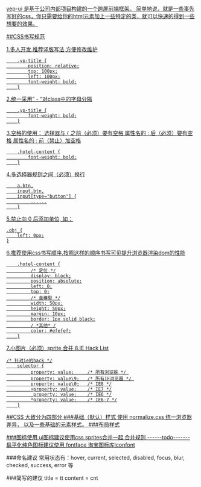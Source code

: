 <h1><a href="#" title="yep-ui 官网"></h1>


yep-ui 是基于公司内部项目构建的一个跨屏前端框架。
简单地说，就是一些事先写好的css，你只需要给你的html元素加上一些特定的类，就可以快速的得到一些想要的效果。


##CSS书写规范

1.多人开发,推荐竖版写法,方便修改维护
```
	.yp-title {
		position: relative;
		top: 100px;
		left: 100px;
		font-weight: bold;
	}
```

2.统一采用” - “对class中的字母分隔
```
	.yp-title {
		font-weight: bold;
	}
```
3.空格的使用：
	选择器与 { 之前（必须）要有空格
	属性名的 : 后（必须）要有空格
	属性名的 : 前（禁止）加空格
```
	.hotel-content {
    	font-weight: bold;
	}
```
4.多选择器规则之间（必须）换行
```
	a.btn,
	input.btn,
	input[type="button"] {
	     ......
	}
```
5.禁止向 0 后添加单位, 如：
```
.obj {
    left: 0px;
}
```
6.推荐使用css书写顺序,按照这样的顺序书写可见提升浏览器渲染dom的性能
```
	.hotel-content {
	     /* 定位 */
	     display: block;
	     position: absolute;
	     left: 0;
	     top: 0;
	     /* 盒模型 */
	     width: 50px;
	     height: 50px;
	     margin: 10px;
	     border: 1px solid black;
	     / *其他* /
	     color: #efefef;
	}
```
7.小图片（必须）sprite 合并
8.IE Hack List
```
/* 针对ie的hack */
	selector {
	     property: value;     /* 所有浏览器 */ 
	     property: value\9;   /* 所有IE浏览器 */ 
	     property: value\0;   /* IE8 */
	     +property: value;    /* IE7 */
	     _property: value;    /* IE6 */
	     *property: value;    /* IE6-7 */
	}
```







##CSS 大致分为四部分
	###基础（默认）样式
		使用 normalize.css 统一浏览器差异， 以及一些基础的元素样式。
	###布局样式




###图标使用
ui图标建议使用css sprites合并一起
	合并规则 ------todo-------
扁平化纯色图标建议使用 fontface 
	淘宝图标库[Iconfont](http://www.iconfont.cn/)

###命名建议
常用状态有：hover, current, selected, disabled, focus, blur, checked, success, error 等
	
###简写的建议
	title = tt	content = cnt
###	